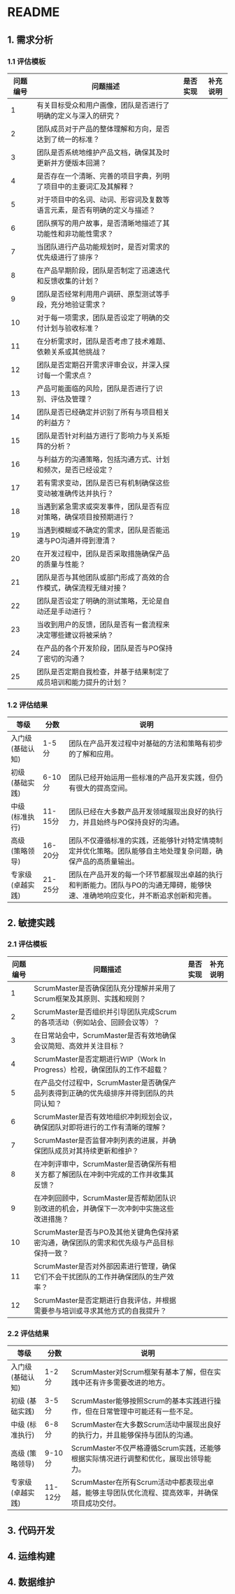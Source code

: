 # README

## 1. 需求分析

### 1.1 评估模板

| 问题编号 | 问题描述  | 是否实现 | 补充说明 |
| ------ | ----- | ---- | ----- |
| 1 | 有关目标受众和用户画像，团队是否进行了明确的定义与深入的研究？ | |
| 2 | 团队成员对于产品的整体理解和方向，是否达到了统一的标准？ | |
| 3 | 团队是否系统地维护产品文档，确保其及时更新并方便版本回溯？ | |
| 4 | 是否存在一个清晰、完善的项目字典，列明了项目中的主要词汇及其解释？ | | 
| 5 | 对于项目中的名词、动词、形容词及复数等语言元素，是否有明确的定义与描述？ | |
| 6 | 团队撰写的用户故事，是否清晰地描述了其功能性和非功能性需求？ | |
| 7 | 当团队进行产品功能规划时，是否对需求的优先级进行了排序？ | |
| 8 | 在产品早期阶段，团队是否制定了迅速迭代和反馈收集的计划？ | | 
| 9 | 团队是否经常利用用户调研、原型测试等手段，充分地验证需求？ | |
| 10 | 对于每一项需求，团队是否设定了明确的交付计划与验收标准？ | |
| 11 | 在分析需求时，团队是否考虑了技术难题、依赖关系或其他挑战？ | | 
| 12 | 团队是否定期召开需求评审会议，并深入探讨每一个需求点？ | |
| 13 | 产品可能面临的风险，团队是否进行了识别、评估及管理？ | |
| 14 | 团队是否已经确定并识别了所有与项目相关的利益方？ | |
| 15 | 团队是否针对利益方进行了影响力与关系矩阵的分析？ | | 
| 16 | 与利益方的沟通策略，包括沟通方式、计划和频次，是否已经设定？ | |
| 17 |	若有需求变动，团队是否已有机制确保这些变动被准确传达并执行？ | |
| 18 | 当遇到紧急需求或突发事件，团队是否有应对策略，确保项目按预期进行？ | |
| 19 | 当遇到模糊或不确定的需求，团队是否能迅速与PO沟通并得到澄清？ | |
| 20 | 在开发过程中，团队是否采取措施确保产品的质量与性能？ | | 
| 21 | 团队是否与其他团队或部门形成了高效的合作模式，确保流程无缝对接？ | | 
| 22 | 团队是否设定了明确的测试策略，无论是自动还是手动进行？ | |
| 23 | 当收到用户的反馈，团队是否有一套流程来决定哪些建议将被采纳？ | | 
| 24 | 在产品的各个开发阶段，团队是否与PO保持了密切的沟通？ | |
| 25 | 团队是否定期自我检查，并基于结果制定了成员培训和能力提升的计划？| |

### 1.2 评估结果

| 等级 | 分数 | 说明 |
| --- | ---- | --- |
| 入门级 (基础认知) |  1-5分 | 团队在产品开发过程中对基础的方法和策略有初步的了解和应用。 |
| 初级 (基础实践) |   6-10分 | 团队已经开始运用一些标准的产品开发实践，但仍有很大的提高空间。 |
| 中级 (标准执行) |  11-15分| 团队已经在大多数产品开发领域展现出良好的执行力，并且始终与PO保持良好的沟通。 |
| 高级 (策略领导) |  16-20分 | 团队不仅遵循标准的实践，还能够针对特定情境制定并优化策略。团队能够自主地处理复杂问题，确保产品的高质量输出。 |
| 专家级 (卓越实践) |  21-25分 | 团队在产品开发的每一个环节都展现出卓越的执行和判断能力。团队与PO的沟通无障碍，能够快速、准确地响应变化，并不断追求创新和完善。  |

## 2. 敏捷实践

### 2.1 评估模板

| 问题编号 | 问题描述  | 是否实现 | 补充说明 |
| ------ | ----- | ---- | ----- |
| 1 | ScrumMaster是否确保团队充分理解并采用了Scrum框架及其原则、实践和规则？ | | 
| 2 | ScrumMaster是否组织并引导团队完成Scrum的各项活动（例如站会、回顾会议等）？ | |
| 3 | 在日常站会中，ScrumMaster是否有效地确保会议简短、高效并关注目标？ | | 
| 4 | ScrumMaster是否定期进行WIP（Work In Progress）检视，确保团队的工作不超载？ | |
| 5 | 在产品交付过程中，ScrumMaster是否确保产品列表得到正确的优先级排序并得到团队的共同认知？ | |
| 6 | ScrumMaster是否有效地组织冲刺规划会议，确保团队对即将进行的工作有清晰的理解？ | |
| 7 | ScrumMaster是否监督冲刺列表的进展，并确保团队成员对其持续更新和维护？ | |
| 8 | 在冲刺评审中，ScrumMaster是否确保所有相关方都了解团队在冲刺中完成的工作并收集其反馈？ | |
| 9 | 在冲刺回顾中，ScrumMaster是否帮助团队识别改进的机会，并确保下一次冲刺中实施这些改进措施？ | |
| 10 | ScrumMaster是否与PO及其他关键角色保持紧密沟通，确保团队的需求和优先级与产品目标保持一致？ | |
| 11 | ScrumMaster是否对外部因素进行管理，确保它们不会干扰团队的工作并确保团队的生产效率？ | |
| 12 | ScrumMaster是否定期进行自我评估，并根据需要参与培训或寻求其他方式的自我提升？ | |


### 2.2 评估结果

| 等级 | 分数 | 说明 |
| --- | ---- | --- |
| 入门级 (基础认知) |  1-2分 | ScrumMaster对Scrum框架有基本了解，但在实践中还有许多需要改进的地方。 |
| 初级 (基础实践) | 3-5分 | ScrumMaster能够按照Scrum的基本实践进行操作，但在日常管理中可能还有一些不足。|
| 中级 (标准执行) |  6-8分 | ScrumMaster在大多数Scrum活动中展现出良好的执行力，并且能够保持与团队的沟通。|
| 高级 (策略领导) |  9-10分 | ScrumMaster不仅严格遵循Scrum实践，还能够根据实际情况进行调整和优化，展现出领导能力。|
| 专家级 (卓越实践) | 11-12分 | ScrumMaster在所有Scrum活动中都表现出卓越，能够主导团队优化流程、提高效率，并确保项目成功交付。 |

## 3. 代码开发

## 4. 运维构建

## 4. 数据维护
